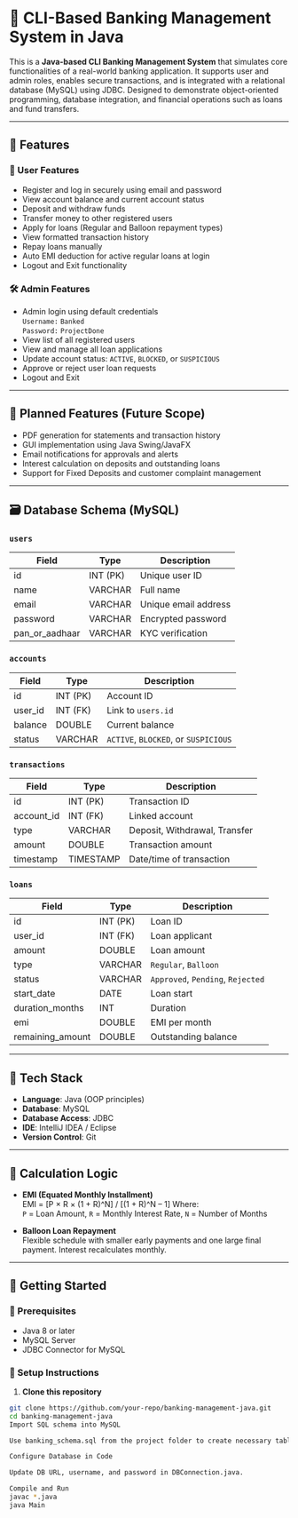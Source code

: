 # 🏦 CLI-Based Banking Management System in Java

This is a **Java-based CLI Banking Management System** that simulates core functionalities of a real-world banking application. It supports user and admin roles, enables secure transactions, and is integrated with a relational database (MySQL) using JDBC. Designed to demonstrate object-oriented programming, database integration, and financial operations such as loans and fund transfers.

---

## 📌 Features

### 👤 User Features
- Register and log in securely using email and password
- View account balance and current account status
- Deposit and withdraw funds
- Transfer money to other registered users
- Apply for loans (Regular and Balloon repayment types)
- View formatted transaction history
- Repay loans manually
- Auto EMI deduction for active regular loans at login
- Logout and Exit functionality

### 🛠️ Admin Features
- Admin login using default credentials  
  `Username:` `Banked`  
  `Password:` `ProjectDone`
- View list of all registered users
- View and manage all loan applications
- Update account status: `ACTIVE`, `BLOCKED`, or `SUSPICIOUS`
- Approve or reject user loan requests
- Logout and Exit

---

## 🚧 Planned Features (Future Scope)
- PDF generation for statements and transaction history
- GUI implementation using Java Swing/JavaFX
- Email notifications for approvals and alerts
- Interest calculation on deposits and outstanding loans
- Support for Fixed Deposits and customer complaint management

---

## 🗃️ Database Schema (MySQL)

### `users`
| Field | Type | Description |
|-------|------|-------------|
| id | INT (PK) | Unique user ID |
| name | VARCHAR | Full name |
| email | VARCHAR | Unique email address |
| password | VARCHAR | Encrypted password |
| pan_or_aadhaar | VARCHAR | KYC verification |

### `accounts`
| Field | Type | Description |
|-------|------|-------------|
| id | INT (PK) | Account ID |
| user_id | INT (FK) | Link to `users.id` |
| balance | DOUBLE | Current balance |
| status | VARCHAR | `ACTIVE`, `BLOCKED`, or `SUSPICIOUS` |

### `transactions`
| Field | Type | Description |
|-------|------|-------------|
| id | INT (PK) | Transaction ID |
| account_id | INT (FK) | Linked account |
| type | VARCHAR | Deposit, Withdrawal, Transfer |
| amount | DOUBLE | Transaction amount |
| timestamp | TIMESTAMP | Date/time of transaction |

### `loans`
| Field | Type | Description |
|-------|------|-------------|
| id | INT (PK) | Loan ID |
| user_id | INT (FK) | Loan applicant |
| amount | DOUBLE | Loan amount |
| type | VARCHAR | `Regular`, `Balloon` |
| status | VARCHAR | `Approved`, `Pending`, `Rejected` |
| start_date | DATE | Loan start |
| duration_months | INT | Duration |
| emi | DOUBLE | EMI per month |
| remaining_amount | DOUBLE | Outstanding balance |

---

## 🔧 Tech Stack

- **Language**: Java (OOP principles)
- **Database**: MySQL
- **Database Access**: JDBC
- **IDE**: IntelliJ IDEA / Eclipse
- **Version Control**: Git

---

## 🧮 Calculation Logic

- **EMI (Equated Monthly Installment)**  
EMI = [P × R × (1 + R)^N] / [(1 + R)^N – 1]
Where:  
`P` = Loan Amount, `R` = Monthly Interest Rate, `N` = Number of Months

- **Balloon Loan Repayment**  
Flexible schedule with smaller early payments and one large final payment. Interest recalculates monthly.

---

## 🚀 Getting Started

### 🔄 Prerequisites
- Java 8 or later
- MySQL Server
- JDBC Connector for MySQL

### 🧰 Setup Instructions
1. **Clone this repository**
 ```bash
 git clone https://github.com/your-repo/banking-management-java.git
 cd banking-management-java
Import SQL schema into MySQL

Use banking_schema.sql from the project folder to create necessary tables.

Configure Database in Code

Update DB URL, username, and password in DBConnection.java.

Compile and Run
javac *.java
java Main
